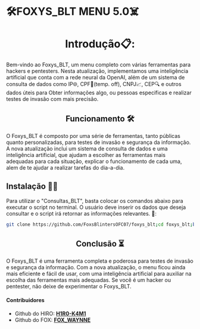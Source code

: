 # 🛠️FOXYS_BLT MENU 5.0☠️

<h1 align="center">Introdução📋:</h1>
Bem-vindo ao Foxys_BLT, um menu completo com várias ferramentas para hackers e pentesters. Nesta atualização, implementamos uma inteligência artificial que conta com a rede neural da OpenAI, além de um sistema de consulta de dados como IP🌐, CPF🎩(temp. off), CNPJ📈, CEP🔍 e outros dados úteis para Obter informações algo, ou pessoas especificas e realizar testes de invasão com mais precisão.

<h2 align="center">Funcionamento 🛠️</h1>
O Foxys_BLT é composto por uma série de ferramentas, tanto públicas quanto personalizadas, para testes de invasão e segurança da informação. A nova atualização inclui um sistema de consulta de dados e uma inteligência artificial, que ajudam a escolher as ferramentas mais adequadas para cada situação, explicar o funcionamento de cada uma, alem de te ajudar a realizar tarefas do dia-a-dia.

## Instalação 🔧✅
Para utilizar o "Consultas_BLT", basta colocar os comandos abaixo para executar o script no terminal. O usuário deve inserir os dados que deseja consultar e o script irá retornar as informações relevantes. 📝:
```sh
git clone https://github.com/FoxsBlintersOFC07/foxys_blt;cd foxys_blt;bash install.sh
```

<h2 align="center">Conclusão ⏳</h2>
O Foxys_BLT é uma ferramenta completa e poderosa para testes de invasão e segurança da informação. Com a nova atualização, o menu ficou ainda mais eficiente e fácil de usar, com uma inteligência artificial para auxiliar na escolha das ferramentas mais adequadas. Se você é um hacker ou pentester, não deixe de experimentar o Foxys_BLT.

#### Contribuidores
* Github do HIRO: **[H1R0-K4M1](https://github.com/H1R0Z1N)**
* Github do FOX: **[FOX_WAYNNE](https://github.com/FoxWaynne)**
